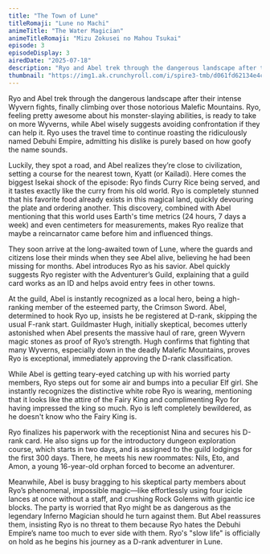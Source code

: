 ```yaml
---
title: "The Town of Lune"
titleRomaji: "Lune no Machi"
animeTitle: "The Water Magician"
animeTitleRomaji: "Mizu Zokusei no Mahou Tsukai"
episode: 3
episodeDisplay: 3
airedDate: "2025-07-18"
description: "Ryo and Abel trek through the dangerous landscape after their intense Wyvern fights, finally climbing over those notorious Malefic Mountains. Ryo, feeling pretty awesome about his monster-slaying abilities, is ready to take on more Wyverns, while Abel wisely suggests avoiding confrontation if they can help it. Ryo uses the travel time to continue roasting the ridiculously named Debuhi Empire, admitting his dislike is purely based on how goofy the name sounds."
thumbnail: "https://img1.ak.crunchyroll.com/i/spire3-tmb/d061fd62134e4c86674f19189f16fb541752777613_full.jpg"
---
```


Ryo and Abel trek through the dangerous landscape after their intense Wyvern fights, finally climbing over those notorious Malefic Mountains. Ryo, feeling pretty awesome about his monster-slaying abilities, is ready to take on more Wyverns, while Abel wisely suggests avoiding confrontation if they can help it. Ryo uses the travel time to continue roasting the ridiculously named Debuhi Empire, admitting his dislike is purely based on how goofy the name sounds.

Luckily, they spot a road, and Abel realizes they’re close to civilization, setting a course for the nearest town, Kyatt (or Kailadi). Here comes the biggest Isekai shock of the episode: Ryo finds Curry Rice being served, and it tastes exactly like the curry from his old world. Ryo is completely stunned that his favorite food already exists in this magical land, quickly devouring the plate and ordering another. This discovery, combined with Abel mentioning that this world uses Earth's time metrics (24 hours, 7 days a week) and even centimeters for measurements, makes Ryo realize that maybe a reincarnator came before him and influenced things.

They soon arrive at the long-awaited town of Lune, where the guards and citizens lose their minds when they see Abel alive, believing he had been missing for months. Abel introduces Ryo as his savior. Abel quickly suggests Ryo register with the Adventurer’s Guild, explaining that a guild card works as an ID and helps avoid entry fees in other towns.

At the guild, Abel is instantly recognized as a local hero, being a high-ranking member of the esteemed party, the Crimson Sword. Abel, determined to hook Ryo up, insists he be registered at D-rank, skipping the usual F-rank start. Guildmaster Hugh, initially skeptical, becomes utterly astonished when Abel presents the massive haul of rare, green Wyvern magic stones as proof of Ryo’s strength. Hugh confirms that fighting that many Wyverns, especially down in the deadly Malefic Mountains, proves Ryo is exceptional, immediately approving the D-rank classification.

While Abel is getting teary-eyed catching up with his worried party members, Ryo steps out for some air and bumps into a peculiar Elf girl. She instantly recognizes the distinctive white robe Ryo is wearing, mentioning that it looks like the attire of the Fairy King and complimenting Ryo for having impressed the king so much. Ryo is left completely bewildered, as he doesn't know who the Fairy King is.

Ryo finalizes his paperwork with the receptionist Nina and secures his D-rank card. He also signs up for the introductory dungeon exploration course, which starts in two days, and is assigned to the guild lodgings for the first 300 days. There, he meets his new roommates: Nils, Eto, and Amon, a young 16-year-old orphan forced to become an adventurer.

Meanwhile, Abel is busy bragging to his skeptical party members about Ryo’s phenomenal, impossible magic—like effortlessly using four icicle lances at once without a staff, and crushing Rock Golems with gigantic ice blocks. The party is worried that Ryo might be as dangerous as the legendary Inferno Magician should he turn against them. But Abel reassures them, insisting Ryo is no threat to them because Ryo hates the Debuhi Empire’s name too much to ever side with them. Ryo's "slow life" is officially on hold as he begins his journey as a D-rank adventurer in Lune.
